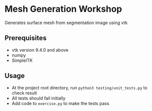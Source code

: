 # Mesh Generation Workshop

Generates surface mesh from segmentation image using vtk

## Prerequisites

- vtk version 9.4.0 and above
- numpy
- SimpleITK

## Usage

- At the project root directory, run `python3 testing/unit_tests.py` to check result
- All tests should fail initially
- Add code to `exercise.py` to make the tests pass
